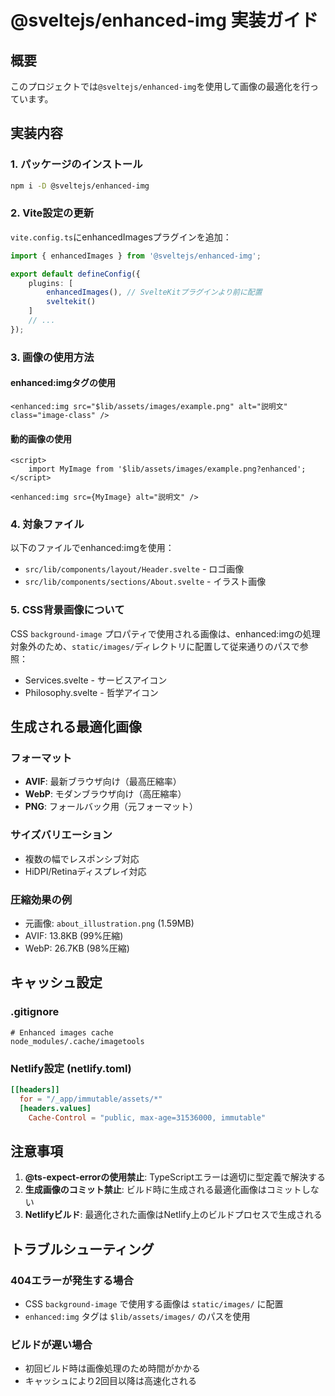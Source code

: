 # @sveltejs/enhanced-img 実装ガイド

## 概要

このプロジェクトでは`@sveltejs/enhanced-img`を使用して画像の最適化を行っています。

## 実装内容

### 1. パッケージのインストール

```bash
npm i -D @sveltejs/enhanced-img
```

### 2. Vite設定の更新

`vite.config.ts`にenhancedImagesプラグインを追加：

```typescript
import { enhancedImages } from '@sveltejs/enhanced-img';

export default defineConfig({
	plugins: [
		enhancedImages(), // SvelteKitプラグインより前に配置
		sveltekit()
	]
	// ...
});
```

### 3. 画像の使用方法

#### enhanced:imgタグの使用

```svelte
<enhanced:img src="$lib/assets/images/example.png" alt="説明文" class="image-class" />
```

#### 動的画像の使用

```svelte
<script>
	import MyImage from '$lib/assets/images/example.png?enhanced';
</script>

<enhanced:img src={MyImage} alt="説明文" />
```

### 4. 対象ファイル

以下のファイルでenhanced:imgを使用：

- `src/lib/components/layout/Header.svelte` - ロゴ画像
- `src/lib/components/sections/About.svelte` - イラスト画像

### 5. CSS背景画像について

CSS `background-image` プロパティで使用される画像は、enhanced:imgの処理対象外のため、`static/images/`ディレクトリに配置して従来通りのパスで参照：

- Services.svelte - サービスアイコン
- Philosophy.svelte - 哲学アイコン

## 生成される最適化画像

### フォーマット

- **AVIF**: 最新ブラウザ向け（最高圧縮率）
- **WebP**: モダンブラウザ向け（高圧縮率）
- **PNG**: フォールバック用（元フォーマット）

### サイズバリエーション

- 複数の幅でレスポンシブ対応
- HiDPI/Retinaディスプレイ対応

### 圧縮効果の例

- 元画像: `about_illustration.png` (1.59MB)
- AVIF: 13.8KB (99%圧縮)
- WebP: 26.7KB (98%圧縮)

## キャッシュ設定

### .gitignore

```
# Enhanced images cache
node_modules/.cache/imagetools
```

### Netlify設定 (netlify.toml)

```toml
[[headers]]
  for = "/_app/immutable/assets/*"
  [headers.values]
    Cache-Control = "public, max-age=31536000, immutable"
```

## 注意事項

1. **@ts-expect-errorの使用禁止**: TypeScriptエラーは適切に型定義で解決する
2. **生成画像のコミット禁止**: ビルド時に生成される最適化画像はコミットしない
3. **Netlifyビルド**: 最適化された画像はNetlify上のビルドプロセスで生成される

## トラブルシューティング

### 404エラーが発生する場合

- CSS `background-image` で使用する画像は `static/images/` に配置
- `enhanced:img` タグは `$lib/assets/images/` のパスを使用

### ビルドが遅い場合

- 初回ビルド時は画像処理のため時間がかかる
- キャッシュにより2回目以降は高速化される
